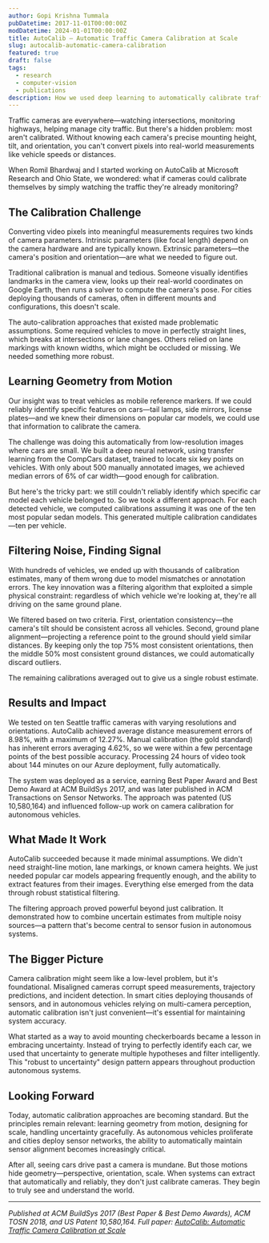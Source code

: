 ```yaml
---
author: Gopi Krishna Tummala
pubDatetime: 2017-11-01T00:00:00Z
modDatetime: 2024-01-01T00:00:00Z
title: AutoCalib – Automatic Traffic Camera Calibration at Scale
slug: autocalib-automatic-camera-calibration
featured: true
draft: false
tags:
  - research
  - computer-vision
  - publications
description: How we used deep learning to automatically calibrate traffic cameras by observing vehicle motion—work that won Best Paper Award at ACM BuildSys 2017.
---
```


Traffic cameras are everywhere—watching intersections, monitoring highways, helping manage city traffic. But there's a hidden problem: most aren't calibrated. Without knowing each camera's precise mounting height, tilt, and orientation, you can't convert pixels into real-world measurements like vehicle speeds or distances.

When Romil Bhardwaj and I started working on AutoCalib at Microsoft Research and Ohio State, we wondered: what if cameras could calibrate themselves by simply watching the traffic they're already monitoring?

## The Calibration Challenge

Converting video pixels into meaningful measurements requires two kinds of camera parameters. Intrinsic parameters (like focal length) depend on the camera hardware and are typically known. Extrinsic parameters—the camera's position and orientation—are what we needed to figure out.

Traditional calibration is manual and tedious. Someone visually identifies landmarks in the camera view, looks up their real-world coordinates on Google Earth, then runs a solver to compute the camera's pose. For cities deploying thousands of cameras, often in different mounts and configurations, this doesn't scale.

The auto-calibration approaches that existed made problematic assumptions. Some required vehicles to move in perfectly straight lines, which breaks at intersections or lane changes. Others relied on lane markings with known widths, which might be occluded or missing. We needed something more robust.

## Learning Geometry from Motion

Our insight was to treat vehicles as mobile reference markers. If we could reliably identify specific features on cars—tail lamps, side mirrors, license plates—and we knew their dimensions on popular car models, we could use that information to calibrate the camera.

The challenge was doing this automatically from low-resolution images where cars are small. We built a deep neural network, using transfer learning from the CompCars dataset, trained to locate six key points on vehicles. With only about 500 manually annotated images, we achieved median errors of 6% of car width—good enough for calibration.

But here's the tricky part: we still couldn't reliably identify which specific car model each vehicle belonged to. So we took a different approach. For each detected vehicle, we computed calibrations assuming it was one of the ten most popular sedan models. This generated multiple calibration candidates—ten per vehicle.

## Filtering Noise, Finding Signal

With hundreds of vehicles, we ended up with thousands of calibration estimates, many of them wrong due to model mismatches or annotation errors. The key innovation was a filtering algorithm that exploited a simple physical constraint: regardless of which vehicle we're looking at, they're all driving on the same ground plane.

We filtered based on two criteria. First, orientation consistency—the camera's tilt should be consistent across all vehicles. Second, ground plane alignment—projecting a reference point to the ground should yield similar distances. By keeping only the top 75% most consistent orientations, then the middle 50% most consistent ground distances, we could automatically discard outliers.

The remaining calibrations averaged out to give us a single robust estimate.

## Results and Impact

We tested on ten Seattle traffic cameras with varying resolutions and orientations. AutoCalib achieved average distance measurement errors of 8.98%, with a maximum of 12.27%. Manual calibration (the gold standard) has inherent errors averaging 4.62%, so we were within a few percentage points of the best possible accuracy. Processing 24 hours of video took about 144 minutes on our Azure deployment, fully automatically.

The system was deployed as a service, earning Best Paper Award and Best Demo Award at ACM BuildSys 2017, and was later published in ACM Transactions on Sensor Networks. The approach was patented (US 10,580,164) and influenced follow-up work on camera calibration for autonomous vehicles.

## What Made It Work

AutoCalib succeeded because it made minimal assumptions. We didn't need straight-line motion, lane markings, or known camera heights. We just needed popular car models appearing frequently enough, and the ability to extract features from their images. Everything else emerged from the data through robust statistical filtering.

The filtering approach proved powerful beyond just calibration. It demonstrated how to combine uncertain estimates from multiple noisy sources—a pattern that's become central to sensor fusion in autonomous systems.

## The Bigger Picture

Camera calibration might seem like a low-level problem, but it's foundational. Misaligned cameras corrupt speed measurements, trajectory predictions, and incident detection. In smart cities deploying thousands of sensors, and in autonomous vehicles relying on multi-camera perception, automatic calibration isn't just convenient—it's essential for maintaining system accuracy.

What started as a way to avoid mounting checkerboards became a lesson in embracing uncertainty. Instead of trying to perfectly identify each car, we used that uncertainty to generate multiple hypotheses and filter intelligently. This "robust to uncertainty" design pattern appears throughout production autonomous systems.

## Looking Forward

Today, automatic calibration approaches are becoming standard. But the principles remain relevant: learning geometry from motion, designing for scale, handling uncertainty gracefully. As autonomous vehicles proliferate and cities deploy sensor networks, the ability to automatically maintain sensor alignment becomes increasingly critical.

After all, seeing cars drive past a camera is mundane. But those motions hide geometry—perspective, orientation, scale. When systems can extract that automatically and reliably, they don't just calibrate cameras. They begin to truly see and understand the world.

---

*Published at ACM BuildSys 2017 (Best Paper & Best Demo Awards), ACM TOSN 2018, and US Patent 10,580,164. Full paper: [AutoCalib: Automatic Traffic Camera Calibration at Scale](https://www.microsoft.com/en-us/research/wp-content/uploads/2017/09/AutoCalib.pdf)*

